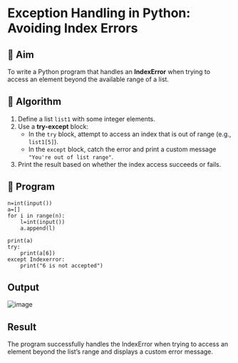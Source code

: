 # Exception Handling in Python: Avoiding Index Errors

## 🎯 Aim
To write a Python program that handles an **IndexError** when trying to access an element beyond the available range of a list.

## 🧠 Algorithm
1. Define a list `list1` with some integer elements.
2. Use a **try-except** block:
   - In the `try` block, attempt to access an index that is out of range (e.g., `list1[5]`).
   - In the `except` block, catch the error and print a custom message `"You're out of list range"`.
3. Print the result based on whether the index access succeeds or fails.

## 🧾 Program
```
n=int(input())
a=[]
for i in range(n):
    l=int(input())
    a.append(l)

print(a)
try:
    print(a[6])
except Indexerror:
    print("6 is not accepted")

```

## Output
![image](https://github.com/user-attachments/assets/219d34ae-929b-41c4-bb6b-334322aebc01)

## Result

The program successfully handles the IndexError when trying to access an element beyond the list’s range and displays a custom error message.

